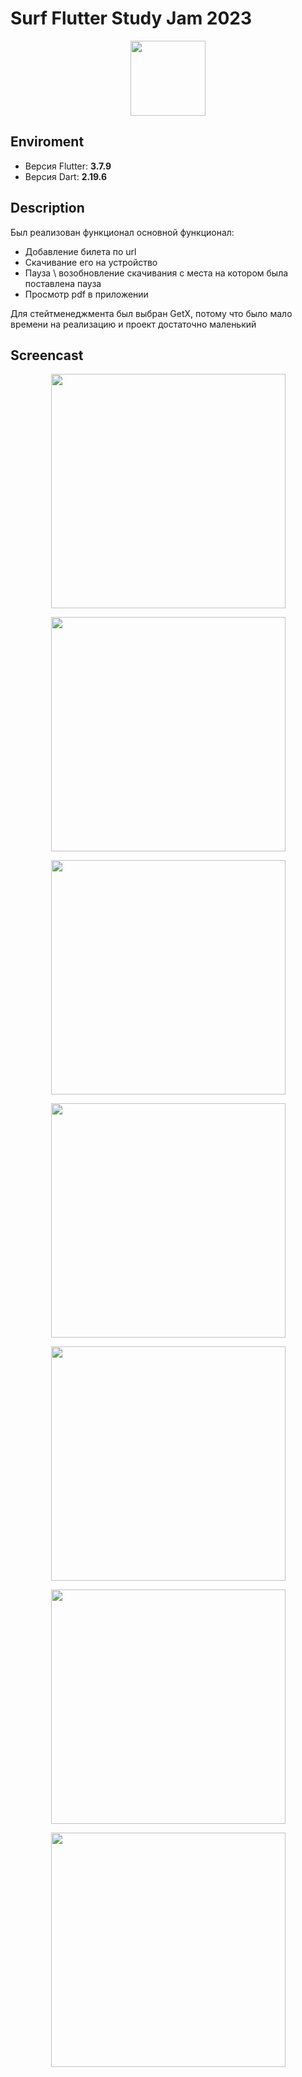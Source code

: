 # Surf Flutter Study Jam 2023

<p align="center">
<img src="https://surf.ru/wp-content/themes/surf/assets/img/logo.svg" height="120" />
</p>

## Enviroment

- Версия Flutter: **3.7.9**
- Версия Dart: **2.19.6**

## Description
Был реализован функционал основной функционал:
- Добавление билета по url
- Скачивание его на устройство
- Пауза \ возобновление скачивания с места на котором была поставлена пауза
- Просмотр pdf в приложении

Для стейтменеджмента был выбран GetX, потому что было мало времени на реализацию и проект достаточно маленький


## Screencast
<p align="center">
<img src="https://user-images.githubusercontent.com/33098543/230787198-e1e151b7-b80f-43e6-8a59-a8263cb06b6a.png" width="375" alt="" />
</p>

<p align="center">
<img src="https://user-images.githubusercontent.com/33098543/230787209-49891d1b-9e7b-461a-b51e-a63347ac2681.png" width="375" alt="" />
</p>

<p align="center">
<img src="https://user-images.githubusercontent.com/33098543/230787234-8555b2f2-7148-4792-bab5-1109f568a4e0.png" width="375" alt="" />
</p>

<p align="center">
<img src="https://user-images.githubusercontent.com/33098543/230787255-dfca003a-52bd-4982-8213-6f2435f8684d.png" width="375" alt="" />
</p>

<p align="center">
<img src="https://user-images.githubusercontent.com/33098543/230787264-fdd5a688-eb15-46cf-8ff3-591490e9db33.png" width="375" alt="" />
</p>

<p align="center">
<img src="https://user-images.githubusercontent.com/33098543/230787274-63501109-df5c-4be8-9487-19b478dc7264.png" width="375" alt="" />
</p>

<p align="center">
<img src="https://user-images.githubusercontent.com/33098543/230787283-62582d02-d8dd-44a2-89d4-dd76e140ce8f.png" width="375" alt="" />
</p>

